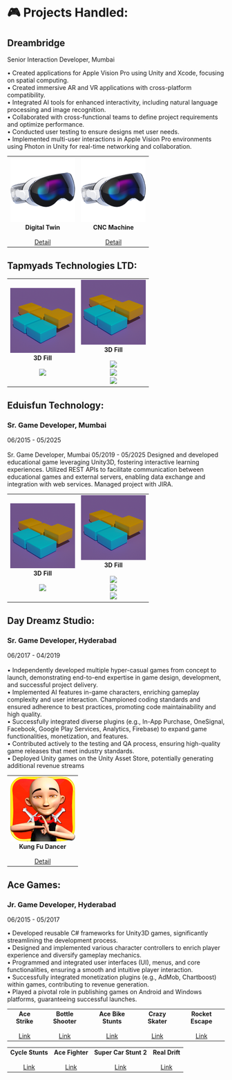 # 🎮 Projects Handled:

## Dreambridge
 Senior Interaction Developer, Mumbai

• Created applications for Apple Vision Pro using Unity and Xcode, focusing on spatial computing. <br/>
• Created immersive AR and VR applications with cross-platform compatibility. <br/>
• Integrated AI tools for enhanced interactivity, including natural language processing and image recognition. <br/>
• Collaborated with cross-functional teams to define project requirements and optimize performance. <br/>
• Conducted user testing to ensure designs met user needs. <br/>
• Implemented multi-user interactions in Apple Vision Pro environments using Photon in Unity for real-time networking and collaboration. <br/>

<table> <tr> 
<!-- Game 1 -->
<td align="center">
  <img src="https://github.com/saitwalmayur/saitwalmayur/blob/main/icon/applevision.png" width="150"/><br/>
  <strong>Digital Twin</strong><br/><br/>
 <a href="https://www.linkedin.com/posts/tata-consultancy-services-north-america_tcsnycmarathon-runwithtcs-runwithtcsinnyc-ugcPost-7258484777668743169-vD4l/?utm_source=share&utm_medium=member_desktop&rcm=ACoAAAduOT4BroteUiiLGXBzeJpj6T4oXuEQ0VY" target="_blank">Detail</a><br/>
</td>

<td align="center">
  <img src="https://github.com/saitwalmayur/saitwalmayur/blob/main/icon/applevision.png" width="150"/><br/>
  <strong>CNC Machine</strong><br/><br/>
 <a href="https://www.linkedin.com/posts/thapasjoseph_augmentedreality-virtualreality-spatialcomputing-activity-7295082810858524673-hpVv?utm_source=share&utm_medium=member_desktop&rcm=ACoAAAduOT4BroteUiiLGXBzeJpj6T4oXuEQ0VY" target="_blank">Detail</a><br/>
</td>

</tr> 
</table>

## Tapmyads Technologies LTD:
<table> <tr> 
<!-- Game 1 -->
<td align="center">
  <img src="https://github.com/saitwalmayur/saitwalmayur/blob/main/icon/fill3d.png" width="150"/><br/>
  <strong>3D Fill</strong><br/><br/>
  <a href="https://www.gamepix.com/play/3d-fill" target="_blank">
    <img src="https://img.shields.io/badge/WebGL_Play-FF6C37?style=for-the-badge&logo=unity&logoColor=white"/>
  </a>
</td>
<td align="center">
  <img src="https://github.com/saitwalmayur/saitwalmayur/blob/main/icon/fill3d.png" width="150"/><br/>
  <strong>3D Fill</strong><br/><br/>
  <a href="https://www.gamepix.com/play/3d-fill" target="_blank">
    <img src="https://img.shields.io/badge/Play_Store-3DDC84?style=for-the-badge&logo=google-play&logoColor=white"/>
  </a><br/>
  <a href="https://www.gamepix.com/play/3d-fill" target="_blank">
    <img src="https://img.shields.io/badge/App_Store-0D96F6?style=for-the-badge&logo=app-store&logoColor=white"/>
  </a><br/>
  <a href="https://www.gamepix.com/play/3d-fill" target="_blank">
    <img src="https://img.shields.io/badge/WebGL_Play-FF6C37?style=for-the-badge&logo=unity&logoColor=white"/>
  </a>
</td>

</table>

##  Eduisfun Technology:
### Sr. Game Developer, Mumbai             <br/>
06/2015 - 05/2025<br/>         
 Sr. Game Developer, Mumbai
 05/2019 - 05/2025
 Designed and developed educational game leveraging Unity3D, fostering interactive learning experiences.
 Utilized REST APIs to facilitate communication between educational games and external servers, enabling data
 exchange and integration with web services. Managed project with JIRA.
<table> <tr> 
<!-- Game 1 -->
<td align="center">
  <img src="https://github.com/saitwalmayur/saitwalmayur/blob/main/icon/fill3d.png" width="150"/><br/>
  <strong>3D Fill</strong><br/><br/>
  <a href="https://www.gamepix.com/play/3d-fill" target="_blank">
    <img src="https://img.shields.io/badge/WebGL_Play-FF6C37?style=for-the-badge&logo=unity&logoColor=white"/>
  </a>
</td>
<td align="center">
  <img src="https://github.com/saitwalmayur/saitwalmayur/blob/main/icon/fill3d.png" width="150"/><br/>
  <strong>3D Fill</strong><br/><br/>
  <a href="https://www.gamepix.com/play/3d-fill" target="_blank">
    <img src="https://img.shields.io/badge/Play_Store-3DDC84?style=for-the-badge&logo=google-play&logoColor=white"/>
  </a><br/>
  <a href="https://www.gamepix.com/play/3d-fill" target="_blank">
    <img src="https://img.shields.io/badge/App_Store-0D96F6?style=for-the-badge&logo=app-store&logoColor=white"/>
  </a><br/>
  <a href="https://www.gamepix.com/play/3d-fill" target="_blank">
    <img src="https://img.shields.io/badge/WebGL_Play-FF6C37?style=for-the-badge&logo=unity&logoColor=white"/>
  </a>
</td>

</table>

## Day Dreamz Studio:
### Sr. Game Developer, Hyderabad             <br/>
06/2017 - 04/2019<br/>    
• Independently developed multiple hyper-casual games from concept to launch, demonstrating end-to-end
 expertise in game design, development, and successful project delivery.<br/>
• Implemented AI features in-game characters, enriching gameplay complexity and user interaction. Championed
 coding standards and ensured adherence to best practices, promoting code maintainability and high quality.<br/>
• Successfully integrated diverse plugins (e.g., In-App Purchase, OneSignal, Facebook, Google Play Services,
 Analytics, Firebase) to expand game functionalities, monetization, and features.<br/>
• Contributed actively to the testing and QA process, ensuring high-quality game releases that meet industry
 standards.<br/>
• Deployed Unity games on the Unity Asset Store, potentially generating additional revenue streams<br/>
<table> <tr> 
<!-- Game 1 -->
<td align="center">
<img src="https://github.com/saitwalmayur/saitwalmayur/blob/main/icon/kungfu.jpg" width="150"/><br/>
  <strong>Kung Fu Dancer</strong><br/><br/>
 <a href="https://github.com/saitwalmayur/saitwalmayur/blob/main/DayDreamStudio/com-daydreamzstudios-kungfudancer.apk" target="_blank">Detail</a><br/>
</td>
</tr> 
</table>

## Ace Games:
### Jr. Game Developer, Hyderabad             <br/>
06/2015 - 05/2017<br/>                                      

• Developed reusable C# frameworks for Unity3D games, significantly streamlining the development process.<br/>
• Designed and implemented various character controllers to enrich player experience and diversify gameplay
 mechanics.<br/>
• Programmed and integrated user interfaces (UI), menus, and core functionalities, ensuring a smooth and
 intuitive player interaction.<br/>
• Successfully integrated monetization plugins (e.g., AdMob, Chartboost) within games, contributing to revenue
 generation.<br/>
• Played a pivotal role in publishing games on Android and Windows platforms, guaranteeing successful launches.<br/>
<table> <tr> 
<!-- Game 1 -->
<td align="center">
  <strong>Ace Strike</strong><br/><br/>
 <a href="https://assetstore.unity.com/packages/templates/ace-strike-68962" target="_blank">Link</a><br/>
</td>
<td align="center">
  <strong>Bottle Shooter</strong><br/><br/>
 <a href="https://assetstore.unity.com/packages/templates/bottle-shooter-89934" target="_blank">Link</a><br/>
</td>
<td align="center">
  <strong>Ace Bike Stunts</strong><br/><br/>
 <a href="https://assetstore.unity.com/packages/templates/ace-bike-stunts-88565" target="_blank">Link</a><br/>
</td>
<td align="center">
  <strong>Crazy Skater</strong><br/><br/>
 <a href="https://assetstore.unity.com/packages/templates/crazy-skater-65511" target="_blank">Link</a><br/>
</td>
<td align="center">
  <strong>Rocket Escape</strong><br/><br/>
 <a href="https://assetstore.unity.com/packages/templates/rocket-escape-78174" target="_blank">Link</a><br/>
</td>
</tr> 
</table>
<table> <tr> 
<td align="center">
  <strong>Cycle Stunts</strong><br/><br/>
 <a href="https://assetstore.unity.com/packages/templates/cycle-stunts-88274" target="_blank">Link</a><br/>
</td>
<td align="center">
  <strong>Ace Fighter</strong><br/><br/>
 <a href="https://assetstore.unity.com/packages/templates/ace-fighter-88101" target="_blank">Link</a><br/>
</td>
<td align="center">
  <strong>Super Car Stunt 2</strong><br/><br/>
 <a href="https://assetstore.unity.com/packages/templates/super-car-stunts-2-75544" target="_blank">Link</a><br/>
</td>
<td align="center">
  <strong>Real Drift</strong><br/><br/>
 <a href="https://assetstore.unity.com/packages/templates/real-drift-56560" target="_blank">Link</a><br/>
</td>
</tr> 
</table>